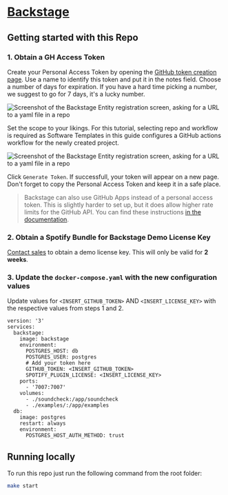 # [Backstage](https://backstage.io)

## Getting started with this Repo

### 1. Obtain a GH Access Token
Create your Personal Access Token by opening the [GitHub token creation page](https://github.com/settings/tokens/new). Use a name to identify this token and put it in the notes field. Choose a number of days for expiration. If you have a hard time picking a number, we suggest to go for 7 days, it's a lucky number.

![Screenshot of the Backstage Entity registration screen, asking for a URL to a yaml file in a repo](https://backstage-spotify-com.spotifycdn.com/_next/static/media/pat-1.4b167751.png)

Set the scope to your likings. For this tutorial, selecting repo and workflow is required as Software Templates in this guide configures a GitHub actions workflow for the newly created project.

![Screenshot of the Backstage Entity registration screen, asking for a URL to a yaml file in a repo](https://github.com/joecombopiano/soundcheck-demo-environment/assets/4485262/b15d942d-e616-4a65-9058-dc75e50df375)


Click `Generate Token`. If successfull, your token will appear on a new page. Don't forget to copy the Personal Access Token and keep it in a safe place.

> Backstage can also use GitHub Apps instead of a personal access token. This is slightly harder to set up, but it does allow higher rate limits for the GitHub API. You can find these instructions [in the documentation](https://backstage.io/docs/integrations/github/github-apps#docsNav).

### 2. Obtain a Spotify Bundle for Backstage Demo License Key
[Contact sales](https://backstage.spotify.com/contact-us/pricing/) to obtain a demo license key. This will only be valid for **2 weeks**.

### 3. Update the `docker-compose.yaml` with the new configuration values
Update values for `<INSERT_GITHUB_TOKEN>` AND `<INSERT_LICENSE_KEY>` with the respective values from steps 1 and 2.

```
version: '3'
services:
  backstage:
    image: backstage
    environment:
      POSTGRES_HOST: db
      POSTGRES_USER: postgres
      # Add your token here
      GITHUB_TOKEN: <INSERT_GITHUB_TOKEN>
      SPOTIFY_PLUGIN_LICENSE: <INSERT_LICENSE_KEY>
    ports:
      - '7007:7007'
    volumes:
      - ./soundcheck:/app/soundcheck
      - ./examples/:/app/examples
  db:
    image: postgres
    restart: always
    environment:
      POSTGRES_HOST_AUTH_METHOD: trust
```

## Running locally
To run this repo just run the following command from the root folder:

```bash
make start
```
